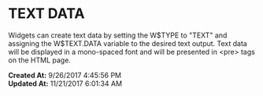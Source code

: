 # TEXT DATA

Widgets can create text data by setting the W$TYPE to "TEXT" and assigning the W$TEXT.DATA variable to the desired text output. Text data will be displayed in a mono-spaced font and will be presented in &lt;pre&gt; tags on the HTML page.  

**Created At:** 9/26/2017 4:45:56 PM  
**Updated At:** 11/21/2017 6:01:34 AM  


